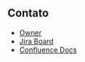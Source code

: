 ## Contato

- [Owner](https://moonlight.limbo.work/catalog/default/group/squad-atlantis)
- [Jira Board](https://picpay.atlassian.net/jira/software/c/projects/ATL/boards/1277)
- [Confluence Docs](https://picpay.atlassian.net/wiki/spaces/MOON/overview)
